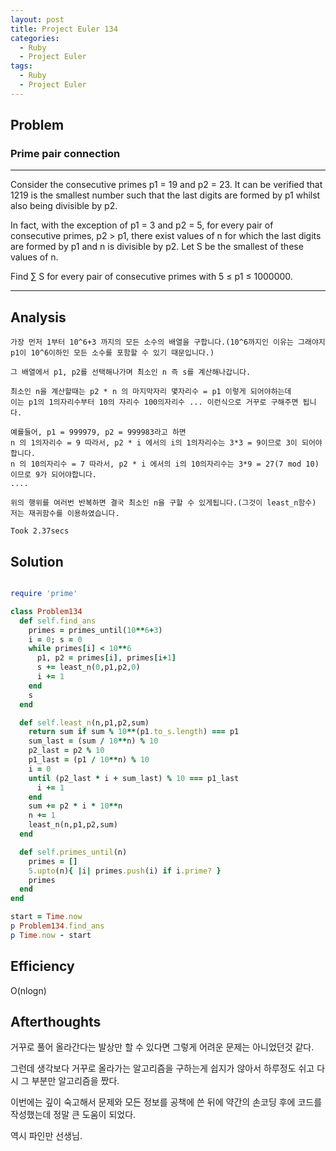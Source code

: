 ```yaml
---
layout: post
title: Project Euler 134
categories:
  - Ruby
  - Project Euler
tags:
  - Ruby
  - Project Euler
---
```


## Problem

### Prime pair connection

---

Consider the consecutive primes p1 = 19 and p2 = 23. It can be verified that 1219 is the smallest number such that the last digits are formed by p1 whilst also being divisible by p2.

In fact, with the exception of p1 = 3 and p2 = 5, for every pair of consecutive primes, p2 > p1, there exist values of n for which the last digits are formed by p1 and n is divisible by p2. Let S be the smallest of these values of n.

Find ∑ S for every pair of consecutive primes with 5 ≤ p1 ≤ 1000000.

---

## Analysis

```
가장 먼저 1부터 10^6+3 까지의 모든 소수의 배열을 구합니다.(10^6까지인 이유는 그래야지 p1이 10^6이하인 모든 소수를 포함할 수 있기 때문입니다.)

그 배열에서 p1, p2를 선택해나가며 최소인 n 즉 s를 계산해나갑니다.

최소인 n을 계산할때는 p2 * n 의 마지막자리 몇자리수 = p1 이렇게 되어야하는데
이는 p1의 1의자리수부터 10의 자리수 100의자리수 ... 이런식으로 거꾸로 구해주면 됩니다.

예를들어, p1 = 999979, p2 = 999983라고 하면
n 의 1의자리수 = 9 따라서, p2 * i 에서의 i의 1의자리수는 3*3 = 9이므로 3이 되어야합니다.
n 의 10의자리수 = 7 따라서, p2 * i 에서의 i의 10의자리수는 3*9 = 27(7 mod 10)이므로 9가 되어야합니다.
....

위의 행위를 여러번 반복하면 결국 최소인 n을 구할 수 있게됩니다.(그것이 least_n함수)
저는 재귀함수를 이용하였습니다.

Took 2.37secs
```

## Solution

```rb

require 'prime'

class Problem134
  def self.find_ans
    primes = primes_until(10**6+3)
    i = 0; s = 0
    while primes[i] < 10**6
      p1, p2 = primes[i], primes[i+1]
      s += least_n(0,p1,p2,0)
      i += 1
    end
    s
  end

  def self.least_n(n,p1,p2,sum)
    return sum if sum % 10**(p1.to_s.length) === p1
    sum_last = (sum / 10**n) % 10
    p2_last = p2 % 10
    p1_last = (p1 / 10**n) % 10
    i = 0
    until (p2_last * i + sum_last) % 10 === p1_last
      i += 1
    end
    sum += p2 * i * 10**n
    n += 1
    least_n(n,p1,p2,sum)
  end

  def self.primes_until(n)
    primes = []
    5.upto(n){ |i| primes.push(i) if i.prime? }
    primes
  end
end

start = Time.now
p Problem134.find_ans
p Time.now - start
```

## Efficiency

O(nlogn)

## Afterthoughts

거꾸로 풀어 올라간다는 발상만 할 수 있다면 그렇게 어려운 문제는 아니었던것 같다.

그런데 생각보다 거꾸로 올라가는 알고리즘을 구하는게 쉽지가 않아서 하루정도 쉬고 다시 그 부분만 알고리즘을 짰다.

이번에는 깊이 숙고해서 문제와 모든 정보를 공책에 쓴 뒤에 약간의 손코딩 후에 코드를 작성했는데 정말 큰 도움이 되었다.

역시 파인만 선생님.
